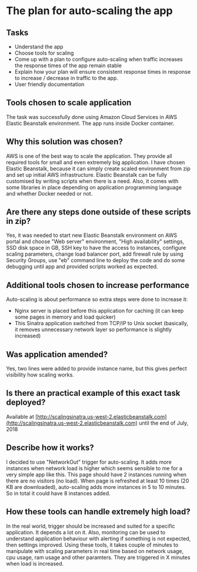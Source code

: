 # The plan for auto-scaling the app #

## Tasks ##
- Understand the app
- Choose tools for scaling
- Come up with a plan to configure auto-scaling when traffic increases the response times of the app remain stable
- Explain how your plan will ensure consistent response times in response to increase / decrease in traffic to the app.
- User friendly documentation

## Tools chosen to scale application ##
The task was successfully done using Amazon Cloud Services in AWS Elastic Beanstalk environment. The app runs inside Docker container.

## Why this solution was chosen? ##
AWS is one of the best way to scale the application. They provide all required tools for small and even extremely big application.
I have chosen Elastic Beanstalk, because it can simply create scaled environment from zip and set up initial AWS infrastructure. Elastic Beanstalk can be fully customised by writing scripts when there is a need.
Also, it comes with some libraries in place depending on application programming language and whether Docker needed or not.

## Are there any steps done outside of these scripts in zip? ##
Yes, it was needed to start new Elastic Beanstalk environment on AWS portal and choose "Web server" environment, "High availability" settings, SSD disk space in GB, SSH key to have the access to instances, configure scaling parameters, change load balancer port, add firewall rule by using Security Groups, use "eb" command line to deploy the code and do some debugging until app and provided scripts worked as expected.

## Additional tools chosen to increase performance ##
Auto-scaling is about performance so extra steps were done to increase it:
- Nginx server is placed before this application for caching (it can keep some pages in memory and load quicker) 
- This Sinatra application switched from TCP/IP to Unix socket (basically, it removes unnecessary network layer so performance is slightly increased)

## Was application amended? ##
Yes, two lines were added to provide instance name, but this gives perfect visibility how scaling works.

## Is there an practical example of this exact task deployed? ##
Available at [http://scalingsinatra.us-west-2.elasticbeanstalk.com](http://scalingsinatra.us-west-2.elasticbeanstalk.com) until the end of July, 2018

## Describe how it works? ##
I decided to use "NetworkOut" trigger for auto-scaling. It adds more instances when network load is higher which seems sensible to me for a very simple app like this.
This page should have 2 instances running when there are no visitors (no load).
When page is refreshed at least 10 times (20 KB are downloaded), auto-scaling adds more instances in 5 to 10 minutes. So in total it could have 8 instances added.

## How these tools can handle extremely high load? ##
In the real world, trigger should be increased and suited for a specific application. It depends a lot on it. Also, monitoring can be used to understand application behaviour with alerting if something is not expected, then settings improved.
Using these tools, it takes couple of minutes to manipulate with scaling parameters in real time based on network usage, cpu usage, ram usage and other paramters. They are triggered in X minutes when load is increased.
